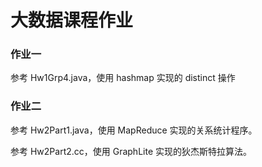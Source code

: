 # 大数据课程作业

### 作业一

参考 Hw1Grp4.java，使用 hashmap 实现的 distinct 操作

### 作业二

参考 Hw2Part1.java，使用 MapReduce 实现的关系统计程序。

参考 Hw2Part2.cc，使用 GraphLite 实现的狄杰斯特拉算法。
